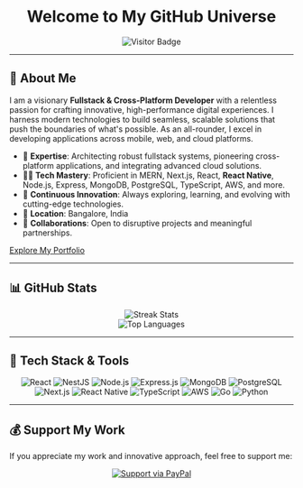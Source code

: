 <h1 align="center">Welcome to My GitHub Universe</h1>

<p align="center">
  <img src="https://visitor-badge.laobi.icu/badge?page_id=Shahnoorgit" alt="Visitor Badge"/>
</p>

---

## 💫 About Me

I am a visionary **Fullstack & Cross-Platform Developer** with a relentless passion for crafting innovative, high-performance digital experiences. I harness modern technologies to build seamless, scalable solutions that push the boundaries of what's possible. As an all-rounder, I excel in developing applications across mobile, web, and cloud platforms.

- 🔭 **Expertise**: Architecting robust fullstack systems, pioneering cross-platform applications, and integrating advanced cloud solutions.
- 🧑‍💻 **Tech Mastery**: Proficient in MERN, Next.js, React, **React Native**, Node.js, Express, MongoDB, PostgreSQL, TypeScript, AWS, and more.
- 🌱 **Continuous Innovation**: Always exploring, learning, and evolving with cutting-edge technologies.
- 📍 **Location**: Bangalore, India
- 💼 **Collaborations**: Open to disruptive projects and meaningful partnerships.

[Explore My Portfolio](https://shahnoor.netlify.app/)

---

## 📊 GitHub Stats

<p align="center">
  <img src="https://github-readme-streak-stats.herokuapp.com/?user=Shahnoorgit&theme=dark&hide_border=true" alt="Streak Stats"/>
  <br>
  <img src="https://github-readme-stats.vercel.app/api/top-langs/?username=Shahnoorgit&theme=dark&hide_border=true&include_all_commits=true&count_private=true&layout=compact" alt="Top Languages"/>
</p>

---

## 🚀 Tech Stack & Tools

<p align="center">
  <!-- React -->
  <img src="https://img.shields.io/badge/React-20232A?style=for-the-badge&logo=react&logoColor=61DAFB" alt="React"/>
  
  <!-- NestJS -->
  <img src="https://img.shields.io/badge/NestJS-E0234E?style=for-the-badge&logo=nestjs&logoColor=white" alt="NestJS"/>
  
  <!-- Node.js -->
  <img src="https://img.shields.io/badge/Node.js-339933?style=for-the-badge&logo=nodedotjs&logoColor=white" alt="Node.js"/>
  
  <!-- Express.js -->
  <img src="https://img.shields.io/badge/Express.js-404D59?style=for-the-badge" alt="Express.js"/>
  
  <!-- MongoDB -->
  <img src="https://img.shields.io/badge/MongoDB-47A248?style=for-the-badge&logo=mongodb&logoColor=white" alt="MongoDB"/>
  
  <!-- PostgreSQL -->
  <img src="https://img.shields.io/badge/PostgreSQL-336791?style=for-the-badge&logo=postgresql&logoColor=white" alt="PostgreSQL"/>
  
  <!-- Next.js -->
  <img src="https://img.shields.io/badge/Next.js-000000?style=for-the-badge&logo=next.js&logoColor=white" alt="Next.js"/>
  
  <!-- React Native -->
  <img src="https://img.shields.io/badge/React%20Native-20232A?style=for-the-badge&logo=reactnative&logoColor=white" alt="React Native"/>
  
  <!-- TypeScript -->
  <img src="https://img.shields.io/badge/TypeScript-3178C6?style=for-the-badge&logo=typescript&logoColor=white" alt="TypeScript"/>
  
  <!-- AWS -->
  <img src="https://img.shields.io/badge/AWS-232F3E?style=for-the-badge&logo=amazon-aws&logoColor=white" alt="AWS"/>
  
  <!-- Go (Golang) -->
  <img src="https://img.shields.io/badge/Go-00ADD8?style=for-the-badge&logo=go&logoColor=white" alt="Go"/>
  
  <!-- Python -->
  <img src="https://img.shields.io/badge/Python-3776AB?style=for-the-badge&logo=python&logoColor=white" alt="Python"/>
</p>

---

## 💰 Support My Work

If you appreciate my work and innovative approach, feel free to support me:

<p align="center">
  <a href="https://paypal.me/Shahnoormujawar@gmail.com" target="_blank">
    <img src="https://img.shields.io/badge/PayPal-00457C?style=for-the-badge&logo=paypal&logoColor=white" alt="Support via PayPal"/>
  </a>
</p>
